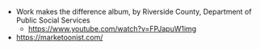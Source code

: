 - Work makes the difference album, by Riverside County, Department of Public Social Services
  - https://www.youtube.com/watch?v=FPJapuW1img
- https://marketoonist.com/